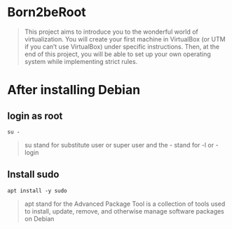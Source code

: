 # Born2beRoot

>This project aims to introduce you to the wonderful world of virtualization.
You will create your first machine in VirtualBox (or UTM if you can’t use VirtualBox)
under specific instructions. Then, at the end of this project, you will be able to set up
your own operating system while implementing strict rules.

# After installing Debian 
## login as root
`su -`
>su stand for substitute user or super user and the - stand for -l or -login  
## Install sudo 
`apt install -y sudo`
> apt stand for  the Advanced Package Tool  is a collection of tools used to install, update, remove, and otherwise manage software packages on Debian 
